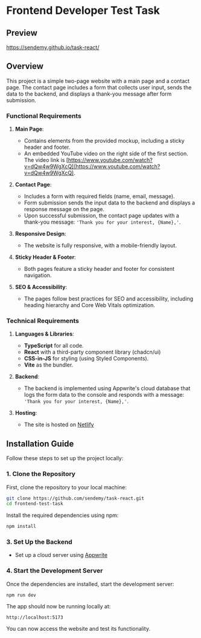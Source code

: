 # Frontend Developer Test Task

## Preview
https://sendemy.github.io/task-react/

## Overview

This project is a simple two-page website with a main page and a contact page. The contact page includes a form that collects user input, sends the data to the backend, and displays a thank-you message after form submission.

### Functional Requirements

1. **Main Page**:

   - Contains elements from the provided mockup, including a sticky header and footer.
   - An embedded YouTube video on the right side of the first section. The video link is [https://www.youtube.com/watch?v=dQw4w9WgXcQ](https://www.youtube.com/watch?v=dQw4w9WgXcQ).

2. **Contact Page**:

   - Includes a form with required fields (name, email, message).
   - Form submission sends the input data to the backend and displays a response message on the page.
   - Upon successful submission, the contact page updates with a thank-you message: `'Thank you for your interest, {Name},'`.

3. **Responsive Design**:

   - The website is fully responsive, with a mobile-friendly layout.

4. **Sticky Header & Footer**:

   - Both pages feature a sticky header and footer for consistent navigation.

5. **SEO & Accessibility**:
   - The pages follow best practices for SEO and accessibility, including heading hierarchy and Core Web Vitals optimization.

### Technical Requirements

1. **Languages & Libraries**:

   - **TypeScript** for all code.
   - **React** with a third-party component library (chadcn/ui)
   - **CSS-in-JS** for styling (using Styled Components).
   - **Vite** as the bundler.

2. **Backend**:

   - The backend is implemented using Appwrite's cloud database that logs the form data to the console and responds with a message: `'Thank you for your interest, {Name},'`.

3. **Hosting**:
   - The site is hosted on [Netlify](https://www.netlify.com/)

## Installation Guide

Follow these steps to set up the project locally:

### 1. Clone the Repository

First, clone the repository to your local machine:

```bash
git clone https://github.com/sendemy/task-react.git
cd frontend-test-task
```

Install the required dependencies using npm:

```bash
npm install
```

### 3. Set Up the Backend

- Set up a cloud server using [Appwrite](https://cloud.appwrite.io/)

### 4. Start the Development Server

Once the dependencies are installed, start the development server:

```npm run dev```

The app should now be running locally at:

```http://localhost:5173```

You can now access the website and test its functionality.
